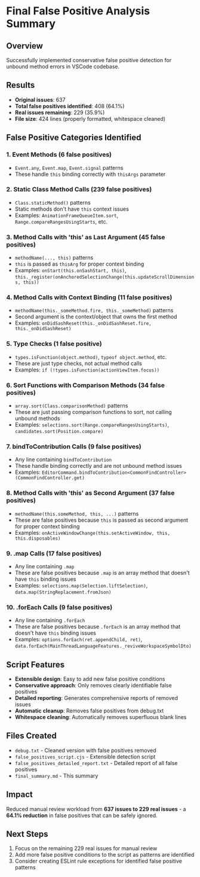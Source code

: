 # Final False Positive Analysis Summary

## Overview
Successfully implemented conservative false positive detection for unbound method errors in VSCode codebase.

## Results
- **Original issues**: 637
- **Total false positives identified**: 408 (64.1%)
- **Real issues remaining**: 229 (35.9%)
- **File size**: 424 lines (properly formatted, whitespace cleaned)

## False Positive Categories Identified

### 1. Event Methods (6 false positives)
- `Event.any`, `Event.map`, `Event.signal` patterns
- These handle `this` binding correctly with `thisArgs` parameter

### 2. Static Class Method Calls (239 false positives)
- `Class.staticMethod()` patterns
- Static methods don't have `this` context issues
- Examples: `AnimationFrameQueueItem.sort`, `Range.compareRangesUsingStarts`, etc.

### 3. Method Calls with 'this' as Last Argument (45 false positives)
- `methodName(..., this)` patterns
- `this` is passed as `thisArg` for proper context binding
- Examples: `onStart(this.onSashStart, this)`, `this._register(onAnchoredSelectionChange(this.updateScrollDimensions, this))`

### 4. Method Calls with Context Binding (11 false positives)
- `methodName(this._someMethod.fire, this._someMethod)` patterns
- Second argument is the context/object that owns the first method
- Examples: `onDidSashReset(this._onDidSashReset.fire, this._onDidSashReset)`

### 5. Type Checks (1 false positive)
- `types.isFunction(object.method)`, `typeof object.method`, etc.
- These are just type checks, not actual method calls
- Examples: `if (!types.isFunction(actionViewItem.focus))`

### 6. Sort Functions with Comparison Methods (34 false positives)
- `array.sort(Class.comparisonMethod)` patterns
- These are just passing comparison functions to sort, not calling unbound methods
- Examples: `selections.sort(Range.compareRangesUsingStarts)`, `candidates.sort(Position.compare)`

### 7. bindToContribution Calls (9 false positives)
- Any line containing `bindToContribution`
- These handle binding correctly and are not unbound method issues
- Examples: `EditorCommand.bindToContribution<CommonFindController>(CommonFindController.get)`

### 8. Method Calls with 'this' as Second Argument (37 false positives)
- `methodName(this.someMethod, this, ...)` patterns
- These are false positives because `this` is passed as second argument for proper context binding
- Examples: `onActiveWindowChange(this.setActiveWindow, this, this.disposables)`

### 9. .map Calls (17 false positives)
- Any line containing `.map`
- These are false positives because `.map` is an array method that doesn't have `this` binding issues
- Examples: `selections.map(Selection.liftSelection)`, `data.map(StringReplacement.fromJson)`

### 10. .forEach Calls (9 false positives)
- Any line containing `.forEach`
- These are false positives because `.forEach` is an array method that doesn't have `this` binding issues
- Examples: `options.forEach(ret.appendChild, ret)`, `data.forEach(MainThreadLanguageFeatures._reviveWorkspaceSymbolDto)`

## Script Features
- **Extensible design**: Easy to add new false positive conditions
- **Conservative approach**: Only removes clearly identifiable false positives
- **Detailed reporting**: Generates comprehensive reports of removed issues
- **Automatic cleanup**: Removes false positives from debug.txt
- **Whitespace cleaning**: Automatically removes superfluous blank lines

## Files Created
- `debug.txt` - Cleaned version with false positives removed
- `false_positives_script.cjs` - Extensible detection script
- `false_positives_detailed_report.txt` - Detailed report of all false positives
- `final_summary.md` - This summary

## Impact
Reduced manual review workload from **637 issues to 229 real issues** - a **64.1% reduction** in false positives that can be safely ignored.

## Next Steps
1. Focus on the remaining 229 real issues for manual review
2. Add more false positive conditions to the script as patterns are identified
3. Consider creating ESLint rule exceptions for identified false positive patterns
